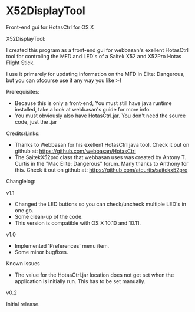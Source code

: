 # X52DisplayTool
Front-end gui for HotasCtrl for OS X

X52DisplayTool:

I created this program as a front-end gui for webbasan's exellent HotasCtrl tool for controling the MFD and LED's of a Saitek X52 and X52Pro Hotas Flight Stick.

I use it primarely for updating information on the MFD in Elite: Dangerous, but you can ofcourse use it any way you like :-)

Prerequisites:

- Because this is only a front-end, You must still have java runtime installed, take a look at webbasan's guide for more info.
- You must obviously also have HotasCtrl.jar. You don't need the source code, just the .jar 

Credits/Links:

- Thanks to Webbasan for his exellent HotasCtrl java tool. Check it out on github at: https://github.com/webbasan/HotasCtrl
- The SaitekX52pro class that webbasan uses was created by Antony T. Curtis in the "Mac Elite: Dangerous" forum. Many thanks to Anthony for this. Check it out on github at: https://github.com/atcurtis/saitekx52pro

Changlelog:

v1.1

- Changed the LED buttons so you can check/uncheck multiple LED's in one go.
- Some clean-up of the code.
- This version is compatible with OS X 10.10 and 10.11.

v1.0

- Implemented 'Preferences' menu item.
- Some minor bugfixes.

Known issues
- The value for the HotasCtrl.jar location does not get set when the application is initially run. This has to be set manually.

v0.2

Initial release.
